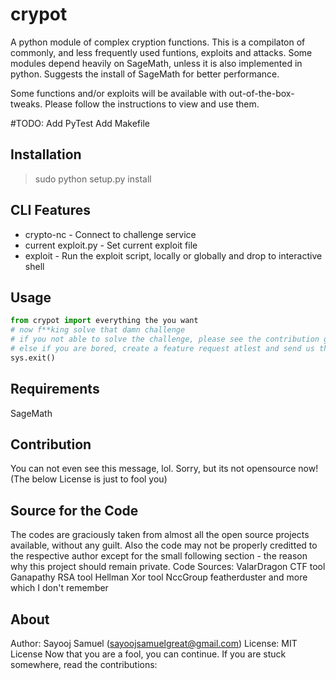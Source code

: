 # crypot

A python module of complex cryption functions. This is a compilaton of commonly, and less frequently used funtions, exploits and attacks. 
Some modules depend heavily on SageMath, unless it is also implemented in python.  Suggests the install of SageMath for better performance.

Some functions and/or exploits will be available with out-of-the-box-tweaks. Please follow the instructions to view and use them.

#TODO: 
Add PyTest
Add Makefile

## Installation

> sudo python setup.py install

## CLI Features

* crypto-nc - Connect to challenge service
* current exploit.py - Set current exploit file
* exploit - Run the exploit script, locally or globally and drop to interactive shell
 
## Usage

```python
from crypot import everything the you want
# now f**king solve that damn challenge
# if you not able to solve the challenge, please see the contribution guidelines. It might help next time.
# else if you are bored, create a feature request atlest and send us the code. :). Happy ending for a lazy you. 
sys.exit()
```

## Requirements

SageMath

## Contribution

You can not even see this message, lol. Sorry, but its not opensource now! (The below License is just to fool you)

## Source for the Code
The codes are graciously taken from almost all the open source projects available, without any guilt. Also the code may not be properly creditted to the respective author except for the small following section - the reason why this project should remain private.
    Code Sources:
        ValarDragon CTF tool
        Ganapathy RSA tool
        Hellman Xor tool
        NccGroup featherduster
        and more which I don't remember
## About

Author: Sayooj Samuel (sayoojsamuelgreat@gmail.com)
License: MIT License [](https://opensource.org/licenses/MIT)
Now that you are a fool, you can continue. If you are stuck somewhere, read the contributions:

